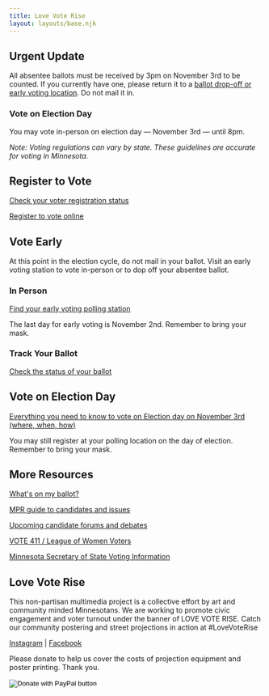 ```yaml
---
title: Love Vote Rise
layout: layouts/base.njk
---
```


<article class="resources">

## Urgent Update
All absentee ballots must be received by 3pm on November 3rd to be counted. If you currently have one, please return it to a [ballot drop-off or early voting location]((https://www.sos.state.mn.us/elections-voting/find-county-election-office/)). Do not mail it in. 

### Vote on Election Day
You may vote in-person on election day — November 3rd — until 8pm.

_Note: Voting regulations can vary by state. These guidelines are accurate for voting in Minnesota._ 

## Register to Vote
[Check your voter registration status](https://mnvotes.sos.state.mn.us/VoterStatus.aspx)

[Register to vote online](https://www.sos.state.mn.us/elections-voting/register-to-vote/)

## Vote Early
At this point in the election cycle, do not mail in your ballot. Visit an early voting station to vote in-person or to dop off your absentee ballot.

### In Person
[Find your early voting polling station](https://www.sos.state.mn.us/elections-voting/find-county-election-office/)

The last day for early voting is November 2nd. Remember to bring your mask.

### Track Your Ballot
[Check the status of your ballot](https://mnvotes.sos.state.mn.us/AbsenteeBallotStatus.aspx)

## Vote on Election Day
[Everything you need to know to vote on Election day on November 3rd (where, when, how)](https://www.sos.state.mn.us/elections-voting/election-day-voting/)

You may still register at your polling location on the day of election. Remember to bring your mask.

## More Resources

[What's on my ballot?](https://myballotmn.sos.state.mn.us/)

[MPR guide to candidates and issues](https://www.mprnews.org/politics/election-2020/election-2020-voter-guides)

[Upcoming candidate forums and debates](https://www.vote411.org/upcoming/46/debates-forums)

[VOTE 411 / League of Women Voters](https://www.vote411.org/)

[Minnesota Secretary of State Voting Information](https://www.sos.state.mn.us/elections-voting/)

## Love Vote Rise

This non-partisan multimedia project is a collective effort by art and community minded Minnesotans. We are working to promote civic engagement and voter turnout under the banner of LOVE VOTE RISE. Catch our community postering and street projections in action at #LoveVoteRise

[Instagram](https://www.instagram.com/lovevoterise/?hl=en) | [Facebook](https://www.facebook.com/LoveVoteRise)


Please donate to help us cover the costs of projection equipment and poster printing. Thank you.

<form class="resources__donate" action="https://www.paypal.com/cgi-bin/webscr" method="post" target="_top">
<input type="hidden" name="cmd" value="_s-xclick" />
<input type="hidden" name="hosted_button_id" value="Q32B54Z9WVY4A" />
<input type="image" src="https://www.paypalobjects.com/en_US/i/btn/btn_donate_SM.gif" border="0" name="submit" title="PayPal - The safer, easier way to pay online!" alt="Donate with PayPal button" />
<img alt="" border="0" src="https://www.paypal.com/en_US/i/scr/pixel.gif" width="1" height="1" />
</form>

</article>
